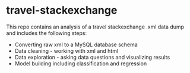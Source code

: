 # travel-stackexchange

This repo contains an analysis of a travel stackexchange .xml data dump and includes the following steps:

* Converting raw xml to a MySQL database schema
* Data cleaning - working with xml and html
* Data exploration - asking data questions and visualizing results
* Model building including classification and regression
